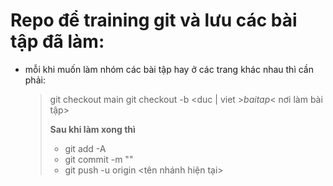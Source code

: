 # **Repo để training git và lưu các bài tập đã làm**:

- mỗi khi muốn làm nhóm các bài tập hay ở các trang khác nhau thì cần phải:
    > git checkout main
    > git checkout -b <duc | viet >_baitap_< nơi làm bài tập>
    >
    > **Sau khi làm xong thì**
    > - git add -A
    > - git commit -m "<message>"
    > - git push -u origin <tên nhánh hiện tại>
